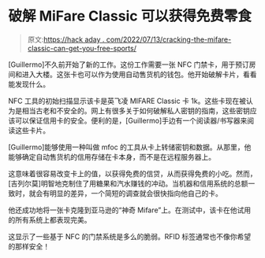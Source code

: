# 破解 MiFare Classic 可以获得免费零食

> 原文:[https://hack aday . com/2022/07/13/cracking-the-mifare-classic-can-get-you-free-sports/](https://hackaday.com/2022/07/13/cracking-the-mifare-classic-could-get-you-free-snacks/)

[Guillermo]不久前开始了新的工作。这份工作需要一张 NFC 门禁卡，用于预订房间和进入大楼。这张卡也可以作为使用自动售货机的钱包。他开始破解卡片，看看能发现什么。

NFC 工具的初始扫描显示该卡是英飞凌 MIFARE Classic 卡 1k。这些卡现在被认为是相当古老和不安全的。网上有很多关于如何破解私人密钥的指南，这些密钥应该可以保证信用卡的安全。便利的是，[Guillermo]手边有一个阅读器/书写器来阅读这些卡片。

[Guillermo]能够使用一种叫做 mfoc 的工具从卡上转储密钥和数据。从那里，他能够确定自动售货机的信用存储在卡本身，而不是在远程服务器上。

这意味着很容易改变卡上的值，以获得免费的信贷，从而获得免费的小吃。然而，[吉列尔莫]明智地克制住了用糖果和汽水赚钱的冲动。当机器和信用系统的总额一致时，就会有明显的差异，一个简短的调查就会很快指向他自己的卡。

他还成功地将一张卡克隆到亚马逊的“神奇 Mifare”上。在测试中，该卡在他试用的所有系统上都表现完美。

这显示了一些基于 NFC 的门禁系统是多么的脆弱。RFID 标签通常也不像你希望的那样安全！